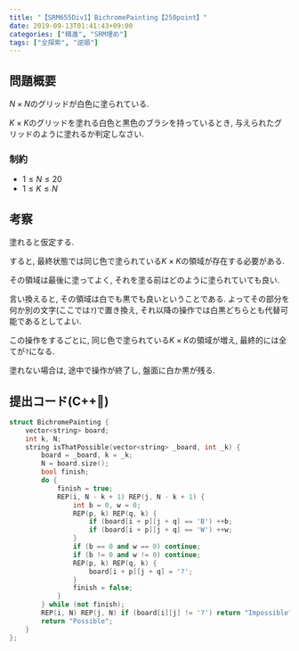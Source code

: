 ```yaml
---
title: "【SRM655Div1】BichromePainting【250point】"
date: 2019-09-13T01:41:43+09:00
categories: ["精進", "SRM埋め"]
tags: ["全探索", "逆順"]
---
```


## 問題概要

$N \times N$のグリッドが白色に塗られている.

$K \times K$のグリッドを塗れる白色と黒色のブラシを持っているとき, 与えられたグリッドのように塗れるか判定しなさい.

### 制約

* $1 \leq N \leq 20$
* $1 \leq K \leq N$

## 考察

塗れると仮定する.

すると, 最終状態では同じ色で塗られている$K \times K$の領域が存在する必要がある.

その領域は最後に塗ってよく, それを塗る前はどのように塗られていても良い.

言い換えると, その領域は白でも黒でも良いということである. よってその部分を何か別の文字(ここでは`?`)で置き換え, それ以降の操作では白黒どちらとも代替可能であるとしてよい.

この操作をするごとに, 同じ色で塗られている$K \times K$の領域が増え, 最終的には全てが`?`になる.

塗れない場合は, 途中で操作が終了し, 盤面に白か黒が残る.

## 提出コード(C++:high_brightness:)

```cpp
struct BichromePainting {
    vector<string> board;
    int k, N;
    string isThatPossible(vector<string> _board, int _k) {
        board = _board, k = _k;
        N = board.size();
        bool finish;
        do {
            finish = true;
            REP(i, N - k + 1) REP(j, N - k + 1) {
                int b = 0, w = 0;
                REP(p, k) REP(q, k) {
                    if (board[i + p][j + q] == 'B') ++b;
                    if (board[i + p][j + q] == 'W') ++w;
                }
                if (b == 0 and w == 0) continue;
                if (b != 0 and w != 0) continue;
                REP(p, k) REP(q, k) {
                    board[i + p][j + q] = '?';
                }
                finish = false;
            }
        } while (not finish);
        REP(i, N) REP(j, N) if (board[i][j] != '?') return "Impossible";
        return "Possible";
    }
};
```
